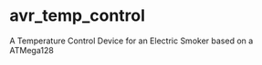 avr_temp_control
================

A Temperature Control Device for an Electric Smoker based on a ATMega128